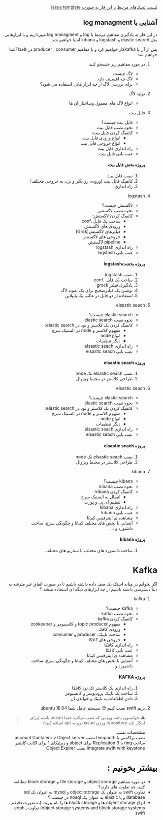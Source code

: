 <div dir="rtl" text-align='right'>

[لیست تسک‌های مرتبط با این فاز به صورت issue template](./issue-Phase03.md)

## آشنایی با log managment
در این فاز به یادگیری مفاهیم مرتبط با log و log managment میپردازیم و با ابزارهایی مثل elastic search  و  logstash  و kibana آشنا خواهیم شد

پس از آن با kafkaکار خواهیم کرد  و با مفاهیم producer , consumer  در کافکا آشنا خواهیم شد.

 1. در مورد مفاهیم زیر جتسجو کنید
    - لاگ چیست
    - لاگ چه اهیمیتی دارد
    - برای بررسی لاگ از چه ابزار هایی استفاده می شود؟


 1. تولید لاگ
    - انواع لاگ های معمول وساختار آن ها

 1. فایل بیت
    - فایل بیت چیست؟
    - نحوه نصب فایل بیت
    - کانفیگ کردن فایل بیت:
        - انواع ورودی فایل بیت
        - انواع خروجی فایل بیت
    - راه اندازی فایل بیت
    - عیب یابی فایل بیت
    #### پروژه بخش فایل بیت
    1. نصب فایل بیت
    1. کانفیگ فایل بیت (ورودی رو بگیر و بزن به خروجی مختلف)
    1. راه اندازی



 1. logstash
    - لاگستش چیست؟
    - نحوه نصب لاگستش
    - کانفیگ کردن لاگستش:
        - ساخت یک فایل .conf
        - ورودی های لاگستش
        - فیلترهای لاگستش(Grok)
        - خروجی های لاگستش
        - pipeline لاگستش
    - راه اندازی logstash
    - عیب یابی logstash 
    #### پروژه بخشتlogstash
    1. نصب logstash
    1. ساخت یک فایل .conf
    1. یادگیری فیلتر grock
    1. نوشتن یک فیلترصحیح برای یک نمونه لاگ
    1. استفاده از دو فایل در غالب یک پایپلاین


 1. elsastic seach
    - elastic search چیست؟
    - نحوه نصب elastic search
    - کانفیگ کردن یک کلاستر و نود در elastic search:
        - مفهوم کلاستر و node در الستیک سرچ
        - انواع node
        - دیگر تنظیمات
    - راه اندازی elsastic seach
    - عیب یابی elsastic seach 
    #### پروژه elsastic seach
    1. نصب elsastic seach تک node
    1. طراحی کلاستر در محیط ویژوال
    
 1. elsastic seach
    - elastic search چیست؟
    - نحوه نصب elastic search
    - کانفیگ کردن یک کلاستر و نود در elastic search:
        - مفهوم کلاستر و node در الستیک سرچ
        - انواع node
        - دیگر تنظیمات
    - راه اندازی elsastic seach
    - عیب یابی elsastic seach 
    #### پروژه elsastic seach
    1. نصب elsastic seach تک node
    1. طراحی کلاستر در محیط ویژوال
    

 1. kibana
    - kibana چیست؟
    - نحوه نصب kibana
    - کانفیگ کردن kibana:
        - اتصال به الستیک سرچ
        - تنظیم آی پی و پورت
    - راه اندازی kibana
    - عیب یابی kibana
    - مشاهده ی اینترفیس کیبانا
    - آشنایی با بخش های مختلف کیبانا و چگونگی سرچ، ساخت داشبورد و ...
    #### پروژه kibana
    1. ساخت داشبورد های مختلف با سناریو های مختلف    



# Kafka

اگر بخوایم در میانه استک یک صف داده داشته باشیم تا در صورت اتفاق غیر مترقبه به دیتا دسترسی داشته باشیم از چه ابزارهای دیگه ای استفاده میشه ؟ 


 1. kafka
    - kafka چیست؟
    - نحوه نصب kafka
    - کانفیگ کردن kafka:
        - مفهوم topic producer و کانسیومر و zookeeper
        - ورودی کافک
        - ساخت تاپیک، producer و consumer
        - خروجی های کافکا
    - راه اندازی کافکا
    - عیب یابی کافکا
    - مشاهده ی اینترفیس کیبانا
    - آشنایی با بخش های مختلف کیبانا و چگونگی سرچ، ساخت داشبورد و ...
    #### پروژه KAFKA
    1. راه اندازی یک کلاستر تک نود کافکا
    1. ساخت یک تاپیک پرودیوسر و کانسیومر
    1. دادن اطلاعات به تاپیک و خواندن ان 








1. بریم swift نصب کنیم :wink:
    سیستم عامل شما ubuntu 18.04 
    > :warning: حواستون باشه ورژنی که نصب میکنید حتما ussuri باشه (برای اینکار باید repository ورژن ussuri رو به apt اضافه کنید)

    مشخصات نصب:  
    نصب پراکسی با tempauth
    نصب account Contaienr v Object server
    ساخت ring با  Replication 3 برای object و ریپلیکای 1 برای اکانت کانتینر
    integrate swift with keystone
    نصب Object Expirer
    
# بیشتر بخونیم :
  - در مورد مفاهیم object storage و file storage  و block storage  مطالعه کنید. چه تفاوت های دارند؟
  - تفاوت swift  به عنوان یک  object storage   و mysql  به عنوان یک sql database و یا elastic به عنوان یک nosql در چیست ؟
  - انواع object storage  ها و block storage ها را نام ببرید. (به صورت دقیقتر  object storage systems and block storage systems)
    تفاوت ceph , swift
</div>
